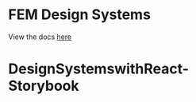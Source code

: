 # FEM Design Systems
View the docs [here](https://fem-design-systems.netlify.com/)
# DesignSystemswithReact-Storybook
